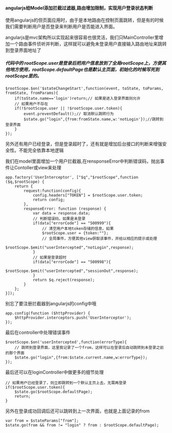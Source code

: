 #### angularjs给Model添加拦截过滤器,路由增加限制，实现用户登录状态判断

使用angularjs的但页面应用时，由于是本地路由在控制页面跳转，但是有的时候我们需要判断用户是否登录来判断用户是否能进入界面。

angularjs是mvc架构所以实现起来很容易也很灵活，我们只MainController里增加一个路由事件侦听并判断，这样就可以避免未登录用户直接输入路由地址来跳转到登录界面地址了

##### 代码中的 $rootScope.user是登录后把用户信息放到了全局rootScope上，方便其他地方使用，$rootScope.defaultPage也是默认主页面，初始化的时候写死到rootScope里的。

```
$rootScope.$on('$stateChangeStart',function(event, toState, toParams, fromState, fromParams){
	if(toState.name=='login')return;// 如果是进入登录界面则允许
	// 如果用户不存在
	if(!$rootScope.user || !$rootScope.user.token){
		event.preventDefault();// 取消默认跳转行为
		$state.go("login",{from:fromState.name,w:'notLogin'});//跳转到登录界面
	}
});
```

另外还有用户已经登录，但是登录超时了，还有就是增加后台接口的判断来增强安全性。不能完全依靠本地逻辑

我们在model里面增加一个用户拦截器,在rensponseError中判断错误码，抛出事件让Contoller或view来处理

```
app.factory('UserInterceptor', ["$q","$rootScope",function ($q,$rootScope) {
	return {
        request:function(config){
            config.headers["TOKEN"] = $rootScope.user.token;
            return config;
        },
        responseError: function (response) {
            var data = response.data;
			// 判断错误码，如果是未登录
            if(data["errorCode"] == "500999"){
				// 清空用户本地token存储的信息，如果
                $rootScope.user = {token:""};
				// 全局事件，方便其他view获取该事件，并给以相应的提示或处理
                $rootScope.$emit("userIntercepted","notLogin",response);
            }
			// 如果是登录超时
			if(data["errorCode"] == "500998"){
                $rootScope.$emit("userIntercepted","sessionOut",response);
            }
            return $q.reject(response);
        }
    };
}]);
```

别忘了要注册拦截器到angularjs的config中哦

```
app.config(function ($httpProvider) {
    $httpProvider.interceptors.push('UserInterceptor');
});
```

最后在controller中处理错误事件

```
$rootScope.$on('userIntercepted',function(errorType){
	// 跳转到登录界面，这里我记录了一个from，这样可以在登录后自动跳转到未登录之前的那个界面
	$state.go("login",{from:$state.current.name,w:errorType});
});
```

最后还可以在loginController中做更多的细节处理

```
// 如果用户已经登录了，则立即跳转到一个默认主页上去，无需再登录
if($rootScope.user.token){
	$state.go($rootScope.defaultPage);
	return;
}
```

另外在登录成功回调后还可以跳转到上一次界面，也就是上面记录的from

```
var from = $stateParams["from"];
$state.go(from && from != "login" ? from : $rootScope.defaultPage);
```